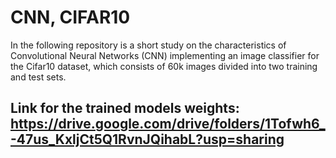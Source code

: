 # CNN, CIFAR10

In the following repository is a short study on the characteristics of Convolutional Neural Networks (CNN) implementing an image classifier for the Cifar10 dataset, which consists of 60k images divided into two training and test sets.

## Link for the trained models weights: https://drive.google.com/drive/folders/1Tofwh6_-47us_KxljCt5Q1RvnJQihabL?usp=sharing
